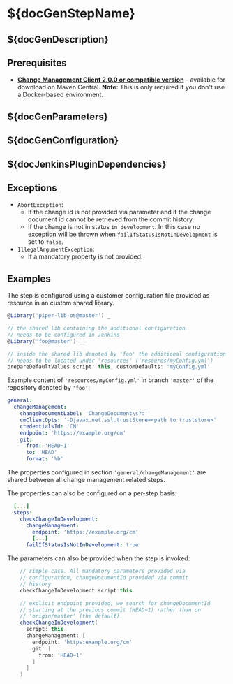 # ${docGenStepName}

## ${docGenDescription}

## Prerequisites

* **[Change Management Client 2.0.0 or compatible version](http://central.maven.org/maven2/com/sap/devops/cmclient/dist.cli/)** - available for download on Maven Central. **Note:** This is only required if you don't use a Docker-based environment.

## ${docGenParameters}

## ${docGenConfiguration}

## ${docJenkinsPluginDependencies}

## Exceptions

* `AbortException`:
  * If the change id is not provided via parameter and if the change document id cannot be retrieved from the commit history.
  * If the change is not in status `in development`. In this case no exception will be thrown when `failIfStatusIsNotInDevelopment` is set to `false`.
* `IllegalArgumentException`:
  * If a mandatory property is not provided.

## Examples

The step is configured using a customer configuration file provided as
resource in an custom shared library.

```groovy
@Library('piper-lib-os@master') _

// the shared lib containing the additional configuration
// needs to be configured in Jenkins
@Library('foo@master') __

// inside the shared lib denoted by 'foo' the additional configuration file
// needs to be located under 'resources' ('resoures/myConfig.yml')
prepareDefaultValues script: this, customDefaults: 'myConfig.yml'
```

Example content of `'resources/myConfig.yml'` in branch `'master'` of the repository denoted by
`'foo'`:

```yaml
general:
  changeManagement:
    changeDocumentLabel: 'ChangeDocument\s?:'
    cmClientOpts: '-Djavax.net.ssl.trustStore=<path to truststore>'
    credentialsId: 'CM'
    endpoint: 'https://example.org/cm'
    git:
      from: 'HEAD~1'
      to: 'HEAD'
      format: '%b'
```

The properties configured in section `'general/changeManagement'` are shared between all change management related steps.

The properties can also be configured on a per-step basis:

```yaml
  [...]
  steps:
    checkChangeInDevelopment:
      changeManagement:
        endpoint: 'https://example.org/cm'
        [...]
      failIfStatusIsNotInDevelopment: true
```

The parameters can also be provided when the step is invoked:

```groovy
    // simple case. All mandatory parameters provided via
    // configuration, changeDocumentId provided via commit
    // history
    checkChangeInDevelopment script:this
```

```groovy
    // explicit endpoint provided, we search for changeDocumentId
    // starting at the previous commit (HEAD~1) rather than on
    // 'origin/master' (the default).
    checkChangeInDevelopment(
      script: this
      changeManagement: [
        endpoint: 'https:example.org/cm'
        git: [
          from: 'HEAD~1'
        ]
      ]
    )
```
